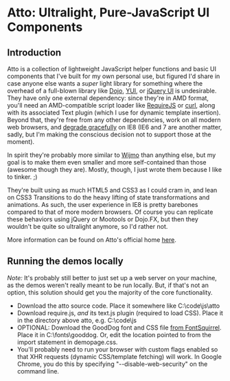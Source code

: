 # Atto: Ultralight, Pure-JavaScript UI Components

## Introduction

Atto is a collection of lightweight JavaScript helper functions and basic UI components that I've built for my own personal use, but figured I'd share in case anyone else wants a *super* light library for something where the overhead of a full-blown library like [Dojo](http://dojotoolkit.com), [YUI](http://developer.yahoo.com/yui/), or [jQuery UI](http://jqueryui.com/) is undesirable. They have only one external dependency: since they're in AMD format, you'll need an AMD-compatible script loader like [RequireJS](http://requirejs.org/) or [curl](https://github.com/cujojs/curl), along with its associated Text plugin (which I use for dynamic template insertion). Beyond that, they're free from any other dependencies, work on all modern web browsers, and [degrade gracefully](http://en.wikipedia.org/wiki/Progressive_enhancement) on IE8 (IE6 and 7 are another matter, sadly, but I'm making the conscious decision not to support those at the moment).

In spirit they're probably more similar to [Wijmo](http://wijmo.com/widgets/) than anything else, but my goal is to make them even smaller and more self-contained than those (awesome though they are). Mostly, though, I just wrote them because I like to tinker. ;)

They're built using as much HTML5 and CSS3 as I could cram in, and lean on CSS3 Transitions to do the heavy lifting of state transformations and animations. As such, the user experience in IE8 is pretty barebones compared to that of more modern browsers. Of course you can replicate these behaviors using jQuery or Mootools or Dojo.FX, but then they wouldn't be quite so ultralight anymore, so I'd rather not.

More information can be found on Atto's official home [here](http://www.buyog.com/atto/).

## Running the demos locally

*Note:* It's probably still better to just set up a web server on your machine, as the demos weren't really meant to be run locally. But, if that's not an option, this solution should get you the majority of the core functionality.

* Download the atto source code. Place it somewhere like C:\\code\\js\\atto
* Download require.js, *and* its text.js plugin (required to load CSS). Place it in the directory above atto, e.g. C:\\code\\js
* OPTIONAL: Download the GoodDog font and CSS file [from FontSquirrel](http://www.fontsquirrel.com/fonts/GoodDog). Place it in C:\\fonts\\gooddog. Or, edit the location pointed to from the import statement in demopage.css.
* You'll probably need to run your browser with custom flags enabled so that XHR requests (dynamic CSS/template fetching) will work. In Google Chrome, you do this by specifying "--disable-web-security" on the command line.
